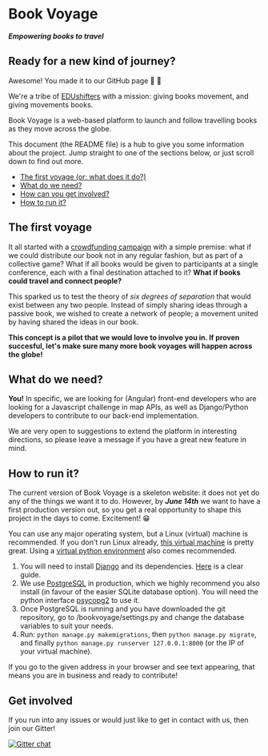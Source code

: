 # Book Voyage
 
***Empowering books to travel***

## Ready for a new kind of journey?

Awesome! You made it to our GitHub page :orange_book: :rocket:

We're a tribe of [EDUshifters][EDUshifts] with a mission: giving books movement, and giving movements books.

Book Voyage is a web-based platform to launch and follow travelling books as they move across the globe.
 
This document (the README file) is a hub to give you some information about the project. Jump straight to one of the sections below, or just scroll down to find out more.
 
* [The first voyage (or: what does it do?)](#the-first-voyage)
* [What do we need?](#what-do-we-need)
* [How can you get involved?](#get-involved)
* [How to run it?](#how-to-run-it)
 
## The first voyage

It all started with a [crowdfunding campaign](https://www.generosity.com/education-fundraising/edushifts-now-collective-book-initiative) with a simple premise: what if we could distribute our book not in any regular fashion, but as part of a collective game? What if all books would be given to participants at a single conference, each with a final destination attached to it? **What if books could travel and connect people?**

This sparked us to test the theory of *six degrees of separation* that would exist between any two people. Instead of simply sharing ideas through a passive book, we wished to create a network of people; a movement united by having shared the ideas in our book.

**This concept is a pilot that we would love to involve you in. If proven succesful, let's make sure many more book voyages will happen across the globe!**
 
## What do we need?
 
**You!** In specific, we are looking for (Angular) front-end developers who are looking for a Javascript challenge in map APIs, as well as Django/Python developers to contribute to our back-end implementation.

We are very open to suggestions to extend the platform in interesting directions, so please leave a message if you have a great new feature in mind.

## How to run it?

The current version of Book Voyage is a skeleton website: it does not yet do any of the things we want it to do. However, by ***June 14th*** we want to have a first production version out, so you get a real opportunity to shape this project in the days to come. Excitement! :grin:

You can use any major operating system, but a Linux (virtual) machine is recommended. If you don't run Linux already, [this virtual machine](https://box.scotch.io/) is pretty great. Using a [virtual python environment](https://askubuntu.com/a/865644) also comes recommended.

1. You will need to install [Django](https://www.djangoproject.com/) and its dependencies. [Here](https://developer.mozilla.org/en-US/docs/Learn/Server-side/Django/development_environment) is a clear guide.
2. We use [PostgreSQL](https://www.postgresql.org/download/) in production, which we highly recommend you also install (in favour of the easier SQLite database option). You will need the python interface [psycopg2](http://initd.org/psycopg/docs/install.html) to use it.
3. Once PostgreSQL is running and you have downloaded the git repository, go to /bookvoyage/settings.py and change the database variables to suit your needs.
4. Run: `python manage.py makemigrations`, then `python manage.py migrate`, and finally `python manage.py runserver 127.0.0.1:8000` (or the IP of your virtual machine).

If you go to the given address in your browser and see text appearing, that means you are in business and ready to contribute!

## Get involved

If you run into any issues or would just like to get in contact with us, then join our Gitter!

[![Gitter chat](https://badges.gitter.im/gitterHQ/gitter.png)](https://gitter.im/Book-Voyage/Lobby)
 
[EDUshifts]: https://www.edushifts.world/
